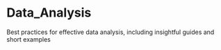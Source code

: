 # Data_Analysis
Best practices for effective data analysis, including insightful guides and short examples
